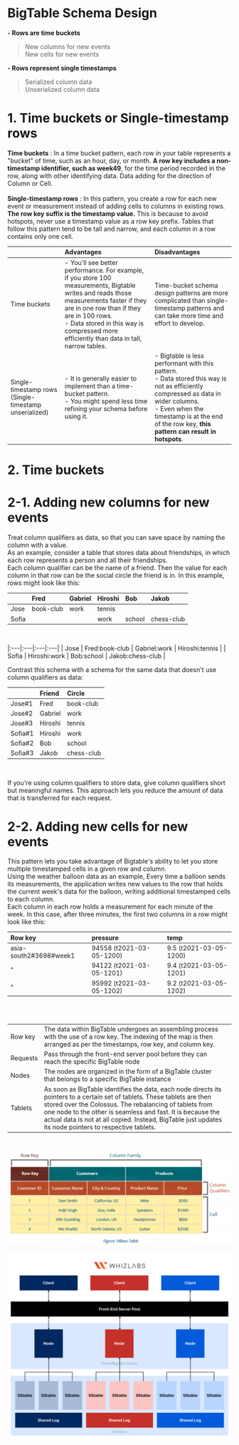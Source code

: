 # BigTable Schema Design

**- Rows are time buckets**<br>
> New columns for new events <br>
> New cells for new events

**- Rows represent single timestamps**
> Serialized column data <br>
> Unserialized column data

# 1. Time buckets or Single-timestamp rows
**Time buckets** : In a time bucket pattern, each row in your table represents a "bucket" of time, such as an hour, day, or month. **A row key includes a non-timestamp identifier, such as week49**, for the time period recorded in the row, along with other identifying data. Data adding for the direction of Column or Cell.<br><br>
**Single-timestamp rows** : In this pattern, you create a row for each new event or measurement instead of adding cells to columns in existing rows. **The row key suffix is the timestamp value.** This is because to avoid hotspots, never use a timestamp value as a row key prefix. Tables that follow this pattern tend to be tall and narrow, and each column in a row contains only one cell. <br>

| | Advantages | Disadvantages |
|:---|:---|:---|
| Time buckets | - You'll see better performance. For example, if you store 100 measurements, Bigtable writes and reads those measurements faster if they are in one row than if they are in 100 rows. <br> - Data stored in this way is compressed more efficiently than data in tall, narrow tables. <br>| Time-bucket schema design patterns are more complicated than single-timestamp patterns and can take more time and effort to develop. |
| Single-timestamp rows (Single-timestamp unserialized) | - It is generally easier to implement than a time-bucket pattern. <br> - You might spend less time refining your schema before using it. | - Bigtable is less performant with this pattern. <br>- Data stored this way is not as efficiently compressed as data in wider columns. <br> - Even when the timestamp is at the end of the row key, **this pattern can result in hotspots**. <br>|

# 2. Time buckets
# 2-1. Adding new columns for new events
Treat column qualifiers as data, so that you can save space by naming the column with a value.<br>
As an example, consider a table that stores data about friendships, in which each row represents a person and all their friendships.<br>
Each column qualifier can be the name of a friend. Then the value for each column in that row can be the social circle the friend is in. In this example, rows might look like this:<br>

| | Fred | Gabriel | Hiroshi | Bob | Jakob |
|:---|:---|:---|:---|:---|:---|
| Jose | book-club | work | tennis | | |
| Sofia | | | work | school | chess-club |
<br>

|:---|:---|:---|:---|
| Jose | Fred:book-club | Gabriel:work | Hiroshi:tennis |
| Sofia | Hiroshi:work | Bob:school | Jakob:chess-club |

Contrast this schema with a schema for the same data that doesn't use column qualifiers as data:<br>

| | Friend | Circle |
|:---|:---|:---|
| Jose#1| Fred | book-club |
| Jose#2| Gabriel | work |
| Jose#3| Hiroshi | tennis |
| Sofia#1| Hiroshi | work |
| Sofia#2| Bob | school |
| Sofia#3| Jakob | chess-club |
<br>

If you're using column qualifiers to store data, give column qualifiers short but meaningful names. This approach lets you reduce the amount of data that is transferred for each request. 

# 2-2. Adding new cells for new events
This pattern lets you take advantage of Bigtable's ability to let you store multiple timestamped cells in a given row and column.<br>
Using the weather balloon data as an example, Every time a balloon sends its measurements, the application writes new values to the row that holds the current week's data for the balloon, writing additional timestamped cells to each column.<br>
Each column in each row holds a measurement for each minute of the week. In this case, after three minutes, the first two columns in a row might look like this:<br>


| Row key |	pressure	| temp |
|:---|:---|:---|
| asia-south2#3698#week1 |	94558 (t2021-03-05-1200)	| 9.5 (t2021-03-05-1200) |
| ^ | 94122 (t2021-03-05-1201)	| 9.4 (t2021-03-05-1201) |
| ^ | 95992 (t2021-03-05-1202)	| 9.2 (t2021-03-05-1202) |

<br><br>


| | | |
|:---|:---|:---|
| Row key | The data within BigTable undergoes an assembling process with the use of a row key. The indexing of the map is then arranged as per the timestamps, row key, and column key. | |
| Requests| Pass through the front-end server pool before they can reach the specific BigTable node | |
| Nodes | The nodes are organized in the form of a BigTable cluster that belongs to a specific BigTable instance | |
| Tablets | As soon as BigTable identifies the data, each node directs its pointers to a certain set of tablets. These tablets are then stored over the Colossus. The rebalancing of tablets from one node to the other is seamless and fast. It is because the actual data is not at all copied. Instead, BigTable just updates its node pointers to respective tablets. | |

<br>

![cloumnQualifiers.png](https://github.com/developer-onizuka/BigTable/blob/main/columnQualifiers.png)

![Bigtable-architecture.png](https://github.com/developer-onizuka/BigTable/blob/main/Bigtable-architecture.png)
